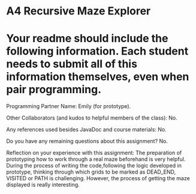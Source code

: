 # A4 Recursive Maze Explorer

# Your readme should include the following information. Each student needs to submit all of this information themselves, even when pair programming. 

Programming Partner Name: Emily (for prototype).

Other Collaborators (and kudos to helpful members of the class): No.

Any references used besides JavaDoc and course materials: No.

Do you have any remaining questions about this assignment? No.

Reflection on your experience with this assignment:
The preparation of prototyping how to work through a real maze beforehand is very helpful. During the process of writing the code,following the logic developed in prototype, thinking through which grids to be marked as DEAD_END, VISITED or PATH is challenging. However, the process of getting the maze displayed is really interesting.